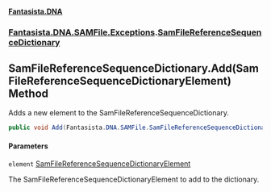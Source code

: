 #### [Fantasista.DNA](index.md 'index')
### [Fantasista.DNA.SAMFile.Exceptions](Fantasista.DNA.SAMFile.Exceptions.md 'Fantasista.DNA.SAMFile.Exceptions').[SamFileReferenceSequenceDictionary](Fantasista.DNA.SAMFile.Exceptions.SamFileReferenceSequenceDictionary.md 'Fantasista.DNA.SAMFile.Exceptions.SamFileReferenceSequenceDictionary')

## SamFileReferenceSequenceDictionary.Add(SamFileReferenceSequenceDictionaryElement) Method

Adds a new element to the SamFileReferenceSequenceDictionary.

```csharp
public void Add(Fantasista.DNA.SAMFile.SamFileReferenceSequenceDictionaryElement element);
```
#### Parameters

<a name='Fantasista.DNA.SAMFile.Exceptions.SamFileReferenceSequenceDictionary.Add(Fantasista.DNA.SAMFile.SamFileReferenceSequenceDictionaryElement).element'></a>

`element` [SamFileReferenceSequenceDictionaryElement](Fantasista.DNA.SAMFile.SamFileReferenceSequenceDictionaryElement.md 'Fantasista.DNA.SAMFile.SamFileReferenceSequenceDictionaryElement')

The SamFileReferenceSequenceDictionaryElement to add to the dictionary.